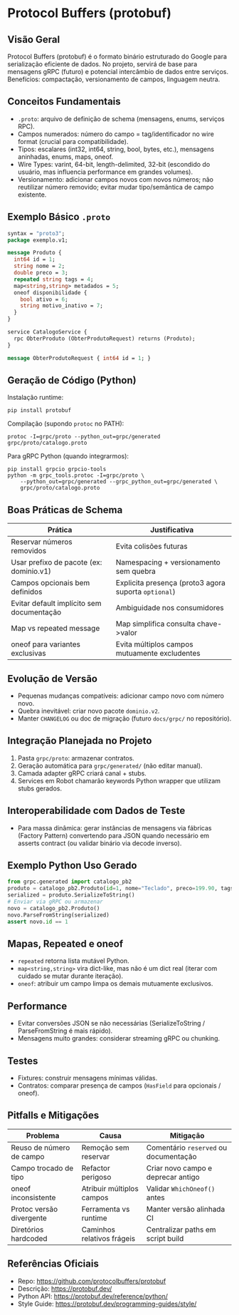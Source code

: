 # Protocol Buffers (protobuf)

## Visão Geral
Protocol Buffers (protobuf) é o formato binário estruturado do Google para serialização eficiente de dados. No projeto, servirá de base para mensagens gRPC (futuro) e potencial intercâmbio de dados entre serviços. Benefícios: compactação, versionamento de campos, linguagem neutra.

## Conceitos Fundamentais
- `.proto`: arquivo de definição de schema (mensagens, enums, serviços RPC).
- Campos numerados: número do campo = tag/identificador no wire format (crucial para compatibilidade).
- Tipos: escalares (int32, int64, string, bool, bytes, etc.), mensagens aninhadas, enums, maps, oneof.
- Wire Types: varint, 64-bit, length-delimited, 32-bit (escondido do usuário, mas influencia performance em grandes volumes).
- Versionamento: adicionar campos novos com novos números; não reutilizar número removido; evitar mudar tipo/semântica de campo existente.

## Exemplo Básico `.proto`
```proto
syntax = "proto3";
package exemplo.v1;

message Produto {
  int64 id = 1;
  string nome = 2;
  double preco = 3;
  repeated string tags = 4;
  map<string,string> metadados = 5;
  oneof disponibilidade {
    bool ativo = 6;
    string motivo_inativo = 7;
  }
}

service CatalogoService {
  rpc ObterProduto (ObterProdutoRequest) returns (Produto);
}

message ObterProdutoRequest { int64 id = 1; }
```

## Geração de Código (Python)
Instalação runtime:
```
pip install protobuf
```
Compilação (supondo `protoc` no PATH):
```
protoc -I=grpc/proto --python_out=grpc/generated grpc/proto/catalogo.proto
```
Para gRPC Python (quando integrarmos):
```
pip install grpcio grpcio-tools
python -m grpc_tools.protoc -I=grpc/proto \
    --python_out=grpc/generated --grpc_python_out=grpc/generated \
    grpc/proto/catalogo.proto
```

## Boas Práticas de Schema
| Prática | Justificativa |
|---------|---------------|
| Reservar números removidos | Evita colisões futuras |
| Usar prefixo de pacote (ex: dominio.v1) | Namespacing + versionamento sem quebra |
| Campos opcionais bem definidos | Explicita presença (proto3 agora suporta `optional`) |
| Evitar default implícito sem documentação | Ambiguidade nos consumidores |
| Map vs repeated message | Map simplifica consulta chave->valor |
| oneof para variantes exclusivas | Evita múltiplos campos mutuamente excludentes |

## Evolução de Versão
- Pequenas mudanças compatíveis: adicionar campo novo com número novo.
- Quebra inevitável: criar novo pacote `dominio.v2`.
- Manter `CHANGELOG` ou doc de migração (futuro `docs/grpc/` no repositório).

## Integração Planejada no Projeto
1. Pasta `grpc/proto`: armazenar contratos.
2. Geração automática para `grpc/generated/` (não editar manual).
3. Camada adapter gRPC criará canal + stubs.
4. Services em Robot chamarão keywords Python wrapper que utilizam stubs gerados.

## Interoperabilidade com Dados de Teste
- Para massa dinâmica: gerar instâncias de mensagens via fábricas (Factory Pattern) convertendo para JSON quando necessário em asserts contract (ou validar binário via decode inverso).

## Exemplo Python Uso Gerado
```python
from grpc.generated import catalogo_pb2
produto = catalogo_pb2.Produto(id=1, nome="Teclado", preco=199.90, tags=["periferico"]) 
serialized = produto.SerializeToString()
# Enviar via gRPC ou armazenar
novo = catalogo_pb2.Produto()
novo.ParseFromString(serialized)
assert novo.id == 1
```

## Mapas, Repeated e oneof
- `repeated` retorna lista mutável Python.
- `map<string,string>` vira dict-like, mas não é um dict real (iterar com cuidado se mutar durante iteração).
- `oneof`: atribuir um campo limpa os demais mutuamente exclusivos.

## Performance
- Evitar conversões JSON se não necessárias (SerializeToString / ParseFromString é mais rápido).
- Mensagens muito grandes: considerar streaming gRPC ou chunking.

## Testes
- Fixtures: construir mensagens mínimas válidas.
- Contratos: comparar presença de campos (`HasField` para opcionais / oneof).

## Pitfalls e Mitigações
| Problema | Causa | Mitigação |
|----------|-------|-----------|
| Reuso de número de campo | Remoção sem reservar | Comentário `reserved` ou documentação |
| Campo trocado de tipo | Refactor perigoso | Criar novo campo e deprecar antigo |
| oneof inconsistente | Atribuir múltiplos campos | Validar `WhichOneof()` antes |
| Protoc versão divergente | Ferramenta vs runtime | Manter versão alinhada CI |
| Diretórios hardcoded | Caminhos relativos frágeis | Centralizar paths em script build |

## Referências Oficiais
- Repo: https://github.com/protocolbuffers/protobuf
- Descrição: https://protobuf.dev/
- Python API: https://protobuf.dev/reference/python/
- Style Guide: https://protobuf.dev/programming-guides/style/

